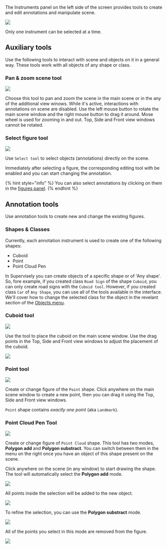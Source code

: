 

The Instruments panel on the left side of the screen provides tools to create and edit annotations and manipulate scene.

![](images/3d_instruments.PNG)

Only one instrument can be selected at a time.

## Auxiliary tools

Use the following tools to interact with scene and objects on it in a general way. These tools work with all objects of any shape or class.

### Pan & zoom scene tool

![](images/3d_move.png)

Choose this tool to pan and zoom the scene in the main scene or in the any of the additional view winows. While it's active, interactions with annotations on scene are disabled. Use the left mouse button to rotate the main scene window and the right mouse button to drag it around. Mose wheel is used for zooming in and out. Top, Side and Front view windows cannot be rotated. 

### Select figure tool

![](images/3d_drag.png)

Use `Select tool` to select objects (annotations) directly on the scene.

Immediately after selecting a figure, the corresponding editing tool with be enabled and you can start changing the annotation.

{% hint style="info" %}
You can also select annotations by clicking on them in the [figures panel](3d_objects.md).
{% endhint %}

## Annotation tools

Use annotation tools to create new and change the existing figures.

### Shapes & Classes

Currently, each annotation instrument is used to create one of the following shapes:

- Cuboid
- Point 
- Point Cloud Pen

In Supervisely you can create objects of a specific shape or of 'Any shape'. So, fore example, if you created class `Road Sign` of the shape `Cuboid`, you can only create road signs with the `Cuboid tool`. However, if you created class `Car` of `Any Shape`, you can use all of the tools available in the interface. We'll cover how to change the selected class for the object in the revelant section of the [Objects menu](3d_objects.md).

### Cuboid tool

![](images/3d_cuboid.png)

Use the tool to place the cuboid on the main scene window. Use the drag points in the Top, Side and Front view windows to adjust the placement of the cuboid. 

![](images/cuboid_example.png)

### Point tool

![](images/3d_point.png)

Create or change figure of the `Point` shape. Click anywhere on the main scene window to create a new point, then you can drag it using the Top, Side and Front view windows.

`Point` shape contains *exactly one point* (aka `Landmark`).


### Point Cloud Pen Tool

![](images/3d_pcd_pen.png)

Create or change figure of `Point Cloud` shape. This tool has two modes, **Polygon add** and **Polygon substract**. You can switch between them in the menu on the right once you have an object of this shape present on the scene. 

Click anywhere on the scene (in any window) to start drawing the shape. The tool will automatically select the **Polygon add** mode.

![](images/pcd_example_1.png)

All points inside the selection will be added to the new object. 

![](images/pcd_example_2.png)

To refine the selection, you can use the **Polygon substract** mode. 

![](images/pcd_example_3.png)

All of the points you select in this mode are removed from the figure. 

![](images/pcd_example_4.png)







